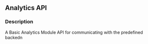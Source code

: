 ## Analytics API

### Description

A Basic Analytics Module API for communicating with the predefined backedn